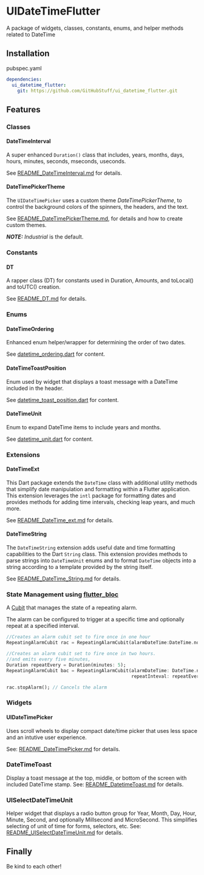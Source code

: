 # UIDateTimeFlutter

A package of widgets, classes, constants, enums, and helper methods related to DateTime

## Installation

pubspec.yaml

```yaml
dependencies:
  ui_datetime_flutter:
    git: https://github.com/GitHubStuff/ui_datetime_flutter.git
```

## Features

### Classes

#### DateTimeInterval

A super enhanced ```Duration()``` class that includes, years, months, days, hours, minutes, seconds, mseconds, useconds.

See [README_DateTimeInterval.md](README_DateTimeInterval.md) for details.

#### DateTimePickerTheme

The ```UIDateTimePicker``` uses a custom theme *DateTimePickerTheme*, to control the background colors of the spinners, the headers, and the text.

See [README_DateTimePickerTheme.md](README_DateTimePickerTheme.md), for details and how to create custom themes.

***NOTE:*** *Industrial* is the default.

### Constants

#### DT

A rapper class (DT) for constants used in Duration, Amounts, and toLocal() and toUTC() creation.

See [README_DT.md](README_DT.md) for details.

### Enums

#### DateTimeOrdering

Enhanced enum helper/wrapper for determining the order of two dates.

See [datetime_ordering.dart](/lib/source/enums/datetime_ordering.dart) for content.

#### DateTimeToastPosition

Enum used by widget that displays a toast message with a DateTime included in the header.

See [datetime_toast_position.dart](/lib/source/enums/datetime_toast_position.dart) for content.

#### DateTimeUnit

Enum to expand DateTime items to include years and months.

See [datetime_unit.dart](/lib/source/enums/datetime_unit.dart) for content.

### Extensions

#### DateTimeExt

This Dart package extends the `DateTime` class with additional utility methods that simplify date manipulation and formatting within a Flutter application. This extension leverages the `intl` package for formatting dates and provides methods for adding time intervals, checking leap years, and much more.

See [README_DateTime_ext.md](README_DateTime_ext.md) for details.

#### DateTimeString

The `DateTimeString` extension adds useful date and time formatting capabilities to the Dart `String` class. This extension provides methods to parse strings into `DateTimeUnit` enums and to format `DateTime` objects into a string according to a template provided by the string itself.

See [README_DateTime_String.md](README_DateTime_String.md) for details.

### State Management using [flutter_bloc](https://pub.dev/packages/flutter_bloc)

A [Cubit](https://pub.dev/packages/flutter_bloc) that manages the state of a repeating alarm.

The alarm can be configured to trigger at a specific time and optionally
repeat at a specified interval.

```dart
//Creates an alarm cubit set to fire once in one hour
RepeatingAlarmCubit rac = RepeatingAlarmCubit(alarmDateTime:DateTime.now().add(Duration(hours: 1)))..start();

//Creates an alarm cubit set to fire once in two hours.
//and emits every five minutes,
Duration repeatEvery = Duration(minutes: 5);
RepeatingAlarmCubit bac = RepeatingAlarmCubit(alarmDateTime: DateTime.now().add(Duration(hours: 2)),
                                              repeatInteval: repeatEvery)..start();

rac.stopAlarm(); // Cancels the alarm
```

### Widgets

#### UIDateTimePicker

Uses scroll wheels to display compact date/time picker that uses less space and an intutive user experience.

See: [README_DateTimePicker.md](README_DateTimePicker.md) for details.

### DateTimeToast

Display a toast message at the top, middle, or bottom of the screen with included DateTime stamp. See: [README_DatetimeToast.md](README_DatetimeToast.md) for details.

### UISelectDateTimeUnit

Helper widget that displays a radio button group for Year, Month, Day, Hour, Minute, Second, and optionally Millsecond and MicroSecond. This simplifies selecting of unit of time for forms,
selectors, etc. See: [README_UISelectDateTimeUnit.md](README_UISelectDateTimeUnit.md) for details.

## Finally

Be kind to each other!
